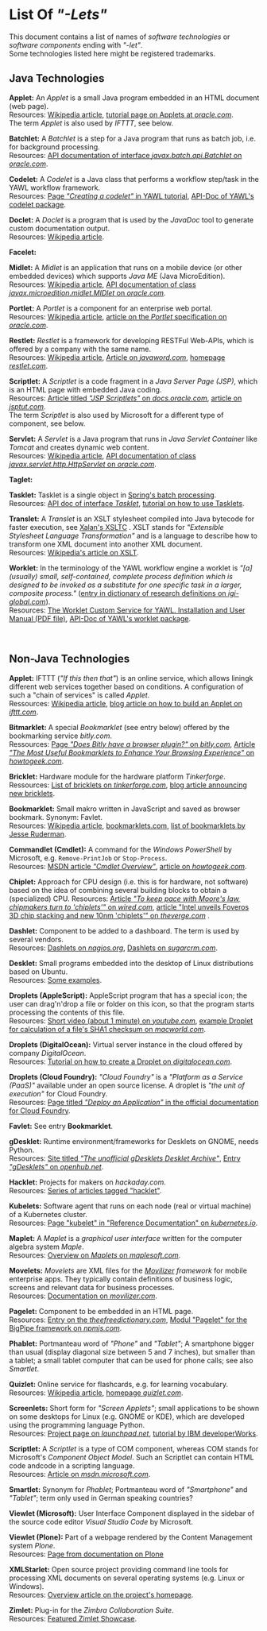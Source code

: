 # List Of *"-Lets"*

This document contains a list of names of *software technologies* or *software components* ending with *"-let"*.
<br>
Some technologies listed here might be registered trademarks.
<br>

## Java Technologies

**Applet:** 
An *Applet* is a small Java program embedded in an HTML document (web page).<br>
Resources: [Wikipedia article](http://en.wikipedia.org/wiki/Applet), [tutorial page on Applets at *oracle.com*](https://docs.oracle.com/javase/tutorial/deployment/applet/).<br>
The term *Applet* is also used by *IFTTT*, see below.


**Batchlet:**
A *Batchlet* is a step for a Java program that runs as batch job, i.e. for background processing.<br>
Resources: 
[API documentation of interface *javax.batch.api.Batchlet* on *oracle.com*](https://docs.oracle.com/javaee/7/api/javax/batch/api/Batchlet.html).


**Codelet:**
A *Codelet* is a Java class that performs a workflow step/task in the YAWL workflow framework.<br>
Resources: [Page *"Creating a codelet"* in YAWL tutorial](http://www.yaug.org/node/32),
[API-Doc of YAWL's codelet package](http://www.yawlfoundation.org/javadoc/yawl/org/yawlfoundation/yawl/resourcing/codelets/package-summary.html).


**Doclet:**
A *Doclet* is a program that is used by the *JavaDoc* tool to generate custom documentation output.<br>
Resources: [Wikipedia article](http://en.wikipedia.org/wiki/Doclet).

**Facelet:**

**Midlet:**
A *Midlet* is an application that runs on a mobile device (or other embedded devices) which supports *Java ME* (Java MicroEdition).<br>
Resources: 
[Wikipedia article](http://en.wikipedia.org/wiki/MIDlet),
[API documentation of class *javax.microedition.midlet.MIDlet* on *oracle.com*](http://docs.oracle.com/javame/config/cldc/ref-impl/midp2.0/jsr118/javax/microedition/midlet/MIDlet.html).


**Portlet:**
A *Portlet* is a component for an enterprise web portal.<br>
Resources:
[Wikipedia article](http://en.wikipedia.org/wiki/Portlet),
[article on the *Portlet* specification on *oracle.com*](http://www.oracle.com/technetwork/java/jsr286-141866.html).


**Restlet:**
*Restlet* is a framework for developing RESTFul Web-APIs, which is offered by a company with the same name.<br>
Resources: 
[Wikipedia article](http://en.wikipedia.org/wiki/Restlet), 
[Article on *javaword.com*](http://www.javaworld.com/article/2077958/soa/open-source-tools-rest-for-java-developers-restlet-for-the-weary.html),
[homepage *restlet.com*](http://restlet.com).


**Scriptlet:**
A *Scriptlet* is a code fragment in a *Java Server Page (JSP)*, which is an HTML page with embedded Java coding.<br>
Resources:
[Article titled *"JSP Scriptlets"* on *docs.oracle.com*](http://docs.oracle.com/javaee/5/tutorial/doc/bnaou.html),
[article on *jsptut.com*](http://www.jsptut.com/scriptlets.jsp).<br>
The term *Scriptlet* is also used by Microsoft for a different type of component, see below.


**Servlet:** 
A *Servlet* is a Java program that runs in *Java Servlet Container* like *Tomcat* and creates dynamic web content.<br>
Resources: 
[Wikipedia article](http://en.wikipedia.org/wiki/Java_servlet),
[API documentation of class *javax.servlet.http.HttpServlet* on *oracle.com*](http://docs.oracle.com/cd/E17802_01/products/products/servlet/2.3/javadoc/javax/servlet/http/HttpServlet.html).

**Taglet:**

**Tasklet:**
Tasklet is a single object in [Spring's batch processing](http://spring.io/projects/spring-batch).<br>
Resources: 
[API doc of interface *Tasklet*](https://docs.spring.io/spring-batch/trunk/apidocs/org/springframework/batch/core/step/tasklet/Tasklet.html),
[tutorial on how to use Tasklets](https://grokonez.com/spring-framework/spring-batch/use-spring-batch-tasklet).


**Translet:**
A *Translet* is an XSLT stylesheet compiled into Java bytecode for faster execution, see [Xalan's XSLTC](http://xalan.apache.org/old/xalan-j/xsltc_usage.html#compile) .
XSLT stands for *"Extensible Stylesheet Language Transformation"* and is a language to describe how to transform one XML document into another XML document.<br>
Resources: [Wikipedia's article on XSLT](https://en.wikipedia.org/wiki/XSLT).


**Worklet:**
In the terminology of the YAWL workflow engine a worklet is *"\[a\] (usually) small, self-contained, complete process definition which is designed to be invoked as a substitute for one specific task in a larger, composite process."* ([entry in  dictionary of research definitions on *igi-global.com*](http://www.igi-global.com/dictionary/worklet/32806)).<br>
Resources: [The Worklet Custom Service for YAWL. Installation and User Manual (PDF file)](http://yawlfoundation.org/yawldocs/Worklet_Man.pdf), [API-Doc of YAWL's worklet package](http://www.yawlfoundation.org/javadoc/yawl/org/yawlfoundation/yawl/worklet/package-summary.html).

<br>


## Non-Java Technologies

**Applet:**
IFTTT (*"If this then that"*) is an online service, which allows liningk different web services together based on conditions. A configuration of such a "chain of services" is called *Applet*.<br>
Ressources:
[Wikipedia article](https://en.wikipedia.org/wiki/IFTTT),
[blog article on how to build an Applet on *ifttt.com*](https://ifttt.com/blog/2017/05/how-to-build-an-applet).


**Bitmarklet:**
A special *Bookmarklet* (see entry below) offered by the bookmarking service *bitly.com*.<br>
Ressources:
[Page *"Does Bitly have a browser plugin?"* on *bitly.com*](https://support.bitly.com/hc/en-us/articles/231245868-Does-Bitly-have-a-browser-plugin-),
[Article *"The Most Useful Bookmarklets to Enhance Your Browsing Experience"* on *howtogeek.com*](https://www.howtogeek.com/125846/the-most-useful-bookmarklets-to-enhance-your-browsing-experience/).


**Bricklet:**
Hardware module for the hardware platform *Tinkerforge*.<br>
Ressources:
[List of bricklets on *tinkerforge.com*](https://www.tinkerforge.com/en/doc/Hardware/Bricklets/Bricklets.html), [blog article announcing new bricklets](https://www.tinkerforge.com/en/blog/16-new-bricklets/).


**Bookmarklet:**
Small makro written in JavaScript and saved as browser bookmark.
Synonym: Favlet.<br>
Resources: 
[Wikipedia article](http://en.wikipedia.org/wiki/Bookmarklet), 
[bookmarklets.com](http://bookmarklets.com),
[list of bookmarklets by Jesse Ruderman](https://www.squarefree.com/bookmarklets/).


**Commandlet (Cmdlet):**
A command for the *Windows PowerShell* by Microsoft, e.g. `Remove-PrintJob` or `Stop-Process`.<br>
Resources:
[MSDN article *"Cmdlet Overview"*](https://docs.microsoft.com/en-us/powershell/developer/cmdlet/cmdlet-overview),
[article on *howtogeek.com*](https://www.howtogeek.com/114344/5-cmdlets-to-get-you-started-with-powershell/).


**Chiplet:**
Approach for CPU design (i.e. this is for hardware, not software) based on the idea of combining several building blocks to obtain a (specialized) CPU.
Resources:
[Article *"To keep pace with Moore's law, chipmakers turn to 'chiplets'"* on *wired.com*](https://www.wired.com/story/keep-pace-moores-law-chipmakers-turn-chiplets/), [article "Intel unveils Foveros 3D chip stacking and new 10nm 'chiplets'" on *theverge.com*](https://www.theverge.com/2018/12/12/18137401/intel-foveros-3d-chip-stacking-10nm-roadmap-future) .


**Dashlet:**
Component to be added to a dashboard. The term is used by several vendors.<br>
Resources:
[Dashlets on *nagios.org*](http://exchange.nagios.org/directory/Addons/Dashlets), [Dashlets on *sugarcrm.com*](http://developer.sugarcrm.com/category/dashlets/).


**Desklet:**
Small programs embedded into the desktop of Linux distributions based on Ubuntu.<br>
Resources:
[Some examples](http://cinnamon-spices.linuxmint.com/desklets).


**Droplets (AppleScript):**
AppleScript program that has a special icon; the user can drag'n'drop a file or folder on this icon, so that the program starts processing the contents of this file.<br>
Resources:
[Short video (about 1 minute) on *youtube.com*](https://www.youtube.com/watch?v=PIaDq5ZqE1g),
[example Droplet for calculation of a file's SHA1 checksum on *macworld.com*](http://hints.macworld.com/article.php?story=2010060915020592).


**Droplets (DigitalOcean):**
Virtual server instance in the cloud offered by company *DigitalOcean*.<br>
Resources:
[Tutorial on how to create a Droplet on *digitalocean.com*](https://www.digitalocean.com/community/tutorials/how-to-create-your-first-digitalocean-droplet-virtual-server).


**Droplets (Cloud Foundry):**
*"Cloud Foundry"* is a *"Platform as a Service (PaaS)"* available under an open source license. A droplet is *"the unit of execution"* for Cloud Foundry.<br>
Resources: [Page titled *"Deploy an Application"* in the official documentation for Cloud Foundry](https://docs.cloudfoundry.org/devguide/deploy-apps/deploy-app.html#intro).


**Favlet:**
See entry **Bookmarklet**.


**gDesklet:**
Runtime environment/frameworks for Desklets on GNOME, needs Python.<br>
Resources:
[Site titled *"The unofficial gDesklets Desklet Archive"*](http://gdesklets.info/archive/), [Entry *"gDesklets"* on *openhub.net*](https://www.openhub.net/p/3619).


**Hacklet:**
Projects for makers on *hackaday.com*.<br>
Resources:
[Series of articles tagged "hacklet"](https://hackaday.com/tag/hacklet/).


**Kubelets:**
Software agent that runs on each node (real or virtual machine) of a Kubernetes cluster.<br>
Resources: 
[Page "kubelet" in "Reference Documentation" on *kubernetes.io*](https://kubernetes.io/docs/reference/generated/kubelet/).


**Maplet:**
A *Maplet* is a *graphical user interface* written for the computer algebra system *Maple*.<br>
Resources:
[Overview on *Maplets* on *maplesoft.com*](http://www.maplesoft.com/support/help/maple/view.aspx?path=MapletsOverview).


**Movelets:**
*Movelets* are XML files for the *[Movilizer](http://movilizer.com) framework* for mobile enterprise apps. 
They typically contain definitions of business logic, screens and relevant data for business processes.<br>
Resources: [Documentation on *movilizer.com*](http://movilizer.com/understand-it/?L=1).


**Pagelet:**
Component to be embedded in an HTML page.<br>
Resources: [Entry on the *theefreedictionary.com*](http://encyclopedia2.thefreedictionary.com/pagelet), [Modul "Pagelet" for the BigPipe framework on *npmjs.com*](https://www.npmjs.com/package/pagelet).


**Phablet:** 
Portmanteau word of _"Phone"_ and _"Tablet"_;  A smartphone bigger than usual (display diagonal size between 5 and 7 inches), but smaller than a tablet; a small tablet computer that can be used for phone calls; see also _Smartlet_. 


**Quizlet:**
Online service for flashcards, e.g. for learning vocabulary.<br> 
Resources: 
[Wikipedia article](http://en.wikipedia.org/wiki/Quizlet),
[homepage *quizlet.com*](http://quizlet.com).


**Screenlets:**
Short form for *"Screen Applets"*; small applications to be shown on some desktops for Linux (e.g. GNOME or KDE), which are developed using the programming language Python.<br> 
Resources:
[Project page on *launchpad.net*](https://launchpad.net/screenlets),
[tutorial by IBM developerWorks](http://www.ibm.com/developerworks/library/l-script-linux-desktop-1/#resources).


**Scriptlet:**
A *Scriptlet* is a type of COM component, whereas COM stands for Microsoft's *Component Object Model*. Such an Scriptlet can contain HTML code andcode in a scripting language.<br>
Resources:
[Article on *msdn.microsoft.com*](https://msdn.microsoft.com/en-us/library/office/aa189871(v=office.10).aspx).


**Smartlet:**
Synonym for *Phablet*; Portmanteau word of _"Smartphone"_ and _"Tablet"_; term only used in German speaking countries? 


**Viewlet (Microsoft):**
User Interface Component displayed in the sidebar of the source code editor *Visual Studio Code* by Microsoft.


**Viewlet (Plone):**
Part of a webpage rendered by the Content Management system *Plone*.<br/>
Resources: 
[Page from documentation on Plone](https://docs.plone.org/develop/plone/views/viewlets.html)


**XMLStarlet:** 
Open source project providing command line tools for processing XML documents on several operating systems (e.g. Linux or Windows).<br/> 
Resources: [Overview article on the project's homepage](http://xmlstar.sourceforge.net/overview.php).


**Zimlet:**
Plug-in for the *Zimbra Collaboration Suite*.<br/>
Resources: [Featured Zimlet Showcase](https://zimbra.org/extend/).
<br>
